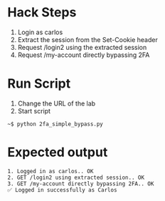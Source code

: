 # Hack Steps
1. Login as carlos
2. Extract the session from the Set-Cookie header
3. Request /login2 using the extracted session
4. Request /my-account directly bypassing 2FA

# Run Script
1. Change the URL of the lab
2. Start script
```
~$ python 2fa_simple_bypass.py
```
# Expected output
```
1. Logged in as carlos.. OK
2. GET /login2 using extracted session.. OK
3. GET /my-account directly bypassing 2FA.. OK
✅ Logged in successfully as Carlos
```
